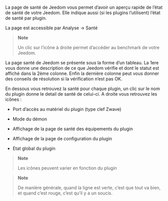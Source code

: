 La page de santé de Jeedom vous permet d’avoir un aperçu rapide de
l’état de santé de votre Jeedom. Elle indique aussi (si les plugins
l’utilisent) l’état de santé par plugin.

La page est accessible par Analyse → Santé

> **Note**
>
> Un clic sur l’icône à droite permet d’accéder au benchmark de votre
> Jeedom.

La page santé de Jeedom se présente sous la forme d’un tableau. La 1ere
vous donne une description de ce que Jeedom vérifie et dont le statut
est affiché dans la 2ème colonne. Enfin la dernière colonne peut vous
donner des conseils de résolution si la vérification n’est pas OK.

En dessous vous retrouvez la santé pour chaque plugin, un clic sur le
nom du plugin donne le detail de santé de celui-ci. A droite vous
retrouvez les icônes :

-   Port d’accès au matériel du plugin (type clef Zwave)

-   Mode du démon

-   Affichage de la page de santé des équipements du plugin

-   Affichage de la page de configuration du plugin

-   Etat global du plugin

> **Note**
>
> Les icônes peuvent varier en fonction du plugin

> **Note**
>
> De manière générale, quand la ligne est verte, c’est que tout va bien,
> et quand c’est rouge, c’est qu’il y a un soucis.
